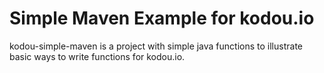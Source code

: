 # Simple Maven Example for kodou.io

kodou-simple-maven is a project with simple java functions to illustrate basic ways to write functions for kodou.io.
